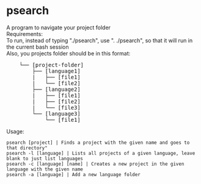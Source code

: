 # psearch
A program to navigate your project folder <br />
Requirements: <br />
  To run, instead of typing "./psearch", use ". ./psearch", so that it will run in the current bash session <br />
  Also, you projects folder should be in this format: <br />
  <pre>
    └── [project-folder]
        ├── [language1]
        |   ├── [file1]
        |   └── [file2]
        ├── [language2]
        |   ├── [file1]
        |   ├── [file2]
        |   └── [file3]
        └── [language3]  
            └── [file1]</pre>


Usage: <br />
  ```
  psearch [project] | Finds a project with the given name and goes to that directory"
  psearch -l [language] | Lists all projects of a given language, leave blank to just list languages
  psearch -c [language] [name] | Creates a new project in the given language with the given name
  psearch -a [language] | Add a new language folder
  ```
